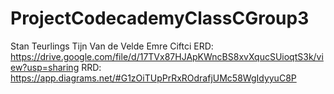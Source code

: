 # ProjectCodecademyClassCGroup3
Stan Teurlings
Tijn Van de Velde
Emre Ciftci
ERD: https://drive.google.com/file/d/17TVx87HJApKWncBS8xvXqucSUioqtS3k/view?usp=sharing
RRD: https://app.diagrams.net/#G1zOiTUpPrRxROdrafjUMc58WgIdyyuC8P
